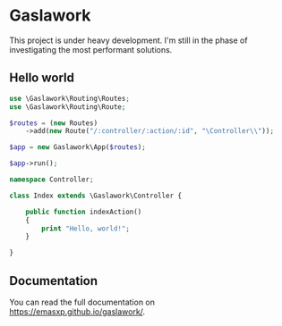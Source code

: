 # Gaslawork

This project is under heavy development. I'm still in the phase of investigating the most performant solutions.

## Hello world

```php
use \Gaslawork\Routing\Routes;
use \Gaslawork\Routing\Route;

$routes = (new Routes)
    ->add(new Route("/:controller/:action/:id", "\Controller\\"));

$app = new Gaslawork\App($routes);

$app->run();
```

```php
namespace Controller;

class Index extends \Gaslawork\Controller {

    public function indexAction()
    {
        print "Hello, world!";
    }

}
```

## Documentation

You can read the full documentation on <https://emasxp.github.io/gaslawork/>.